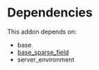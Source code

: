 # Dependencies

This addon depends on:

- base
- [base_sparse_field](https://github.com/bringout/oca-ocb-core)
- server_environment
